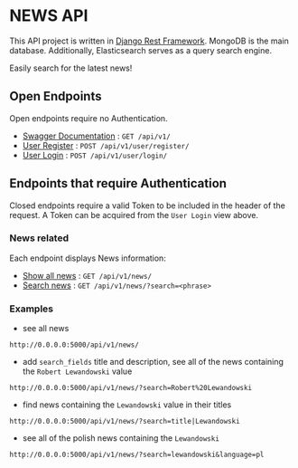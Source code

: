 # NEWS API

This API project is written in [Django Rest Framework](https://github.com/tomchristie/django-rest-framework).
MongoDB is the main database. Additionally, Elasticsearch serves as a query search engine.

Easily search for the latest news!

## Open Endpoints

Open endpoints require no Authentication.

* [Swagger Documentation](login.md) : `GET /api/v1/`
* [User Register](docs/user-register.md) : `POST /api/v1/user/register/`
* [User Login](docs/user-login.md) : `POST /api/v1/user/login/`


## Endpoints that require Authentication

Closed endpoints require a valid Token to be included in the header of the
request. A Token can be acquired from the `User Login` view above.

### News related

Each endpoint displays News information:

* [Show all news](docs/news-all.md) : `GET /api/v1/news/`
* [Search news](docs/news-search.md) : `GET /api/v1/news/?search=<phrase>`


### Examples
- see all news
```
http://0.0.0.0:5000/api/v1/news/ 
```
-  add `search_fields` title and description, see all of the news containing the `Robert Lewandowski` value
```
http://0.0.0.0:5000/api/v1/news/?search=Robert%20Lewandowski 
```

- find news containing the `Lewandowski` value in their titles

```
http://0.0.0.0:5000/api/v1/news/?search=title|Lewandowski 
```

- see all of the polish news containing the `Lewandowski` 

```
http://0.0.0.0:5000/api/v1/news/?search=lewandowski&language=pl
```